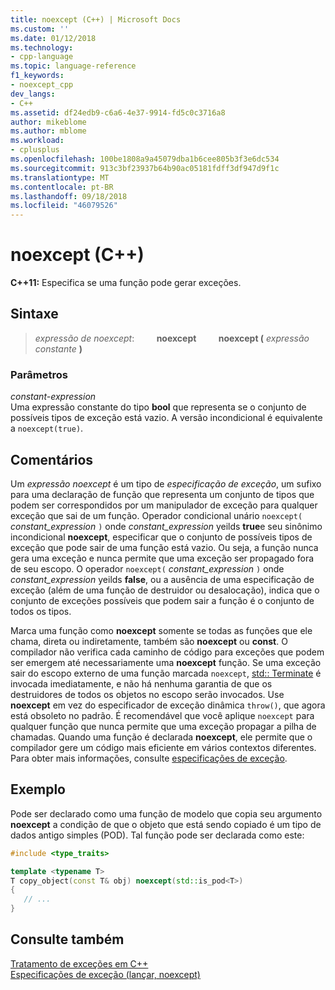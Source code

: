 ```yaml
---
title: noexcept (C++) | Microsoft Docs
ms.custom: ''
ms.date: 01/12/2018
ms.technology:
- cpp-language
ms.topic: language-reference
f1_keywords:
- noexcept_cpp
dev_langs:
- C++
ms.assetid: df24edb9-c6a6-4e37-9914-fd5c0c3716a8
author: mikeblome
ms.author: mblome
ms.workload:
- cplusplus
ms.openlocfilehash: 100be1808a9a45079dba1b6cee805b3f3e6dc534
ms.sourcegitcommit: 913c3bf23937b64b90ac05181fdff3df947d9f1c
ms.translationtype: MT
ms.contentlocale: pt-BR
ms.lasthandoff: 09/18/2018
ms.locfileid: "46079526"
---
```

# <a name="noexcept-c"></a>noexcept (C++)

**C++11:** Especifica se uma função pode gerar exceções.

## <a name="syntax"></a>Sintaxe

> *expressão de noexcept*: &nbsp; &nbsp; &nbsp; &nbsp; **noexcept** &nbsp; &nbsp; &nbsp; &nbsp; **noexcept (** *expressão constante* **)**

### <a name="parameters"></a>Parâmetros

*constant-expression*<br/>
Uma expressão constante do tipo **bool** que representa se o conjunto de possíveis tipos de exceção está vazio. A versão incondicional é equivalente a `noexcept(true)`.

## <a name="remarks"></a>Comentários

Um *expressão noexcept* é um tipo de *especificação de exceção*, um sufixo para uma declaração de função que representa um conjunto de tipos que podem ser correspondidos por um manipulador de exceção para qualquer exceção que sai de um função. Operador condicional unário `noexcept(` *constant_expression* `)` onde *constant_expression* yeilds **true**e seu sinônimo incondicional **noexcept**, especificar que o conjunto de possíveis tipos de exceção que pode sair de uma função está vazio. Ou seja, a função nunca gera uma exceção e nunca permite que uma exceção ser propagado fora de seu escopo. O operador `noexcept(` *constant_expression* `)` onde *constant_expression* yeilds **false**, ou a ausência de uma especificação de exceção (além de uma função de destruidor ou desalocação), indica que o conjunto de exceções possíveis que podem sair a função é o conjunto de todos os tipos.

Marca uma função como **noexcept** somente se todas as funções que ele chama, direta ou indiretamente, também são **noexcept** ou **const**. O compilador não verifica cada caminho de código para exceções que podem ser emergem até necessariamente uma **noexcept** função. Se uma exceção sair do escopo externo de uma função marcada `noexcept`, [std:: Terminate](../standard-library/exception-functions.md#terminate) é invocada imediatamente, e não há nenhuma garantia de que os destruidores de todos os objetos no escopo serão invocados. Use **noexcept** em vez do especificador de exceção dinâmica `throw()`, que agora está obsoleto no padrão. É recomendável que você aplique `noexcept` para qualquer função que nunca permite que uma exceção propagar a pilha de chamadas. Quando uma função é declarada **noexcept**, ele permite que o compilador gere um código mais eficiente em vários contextos diferentes. Para obter mais informações, consulte [especificações de exceção](exception-specifications-throw-cpp.md).

## <a name="example"></a>Exemplo

Pode ser declarado como uma função de modelo que copia seu argumento **noexcept** a condição de que o objeto que está sendo copiado é um tipo de dados antigo simples (POD). Tal função pode ser declarada como este:

```cpp
#include <type_traits>

template <typename T>
T copy_object(const T& obj) noexcept(std::is_pod<T>)
{
   // ...
}
```

## <a name="see-also"></a>Consulte também

[Tratamento de exceções em C++](cpp-exception-handling.md)<br/>
[Especificações de exceção (lançar, noexcept)](exception-specifications-throw-cpp.md)